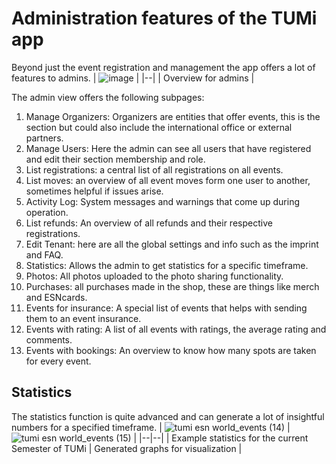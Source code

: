 # Administration features of the TUMi app

Beyond just the event registration and management the app offers a lot of features to admins.
| ![image](https://user-images.githubusercontent.com/3612748/173588300-eff1f7ee-63ff-484c-bed8-797add7d5848.png) |
|--|
| Overview for admins |

The admin view offers the following subpages:

1.  Manage Organizers: Organizers are entities that offer events, this is the section but could also include the international office or external partners.
2.  Manage Users: Here the admin can see all users that have registered and edit their section membership and role.
3.  List registrations: a central list of all registrations on all events.
4.  List moves: an overview of all event moves form one user to another, sometimes helpful if issues arise.
5.  Activity Log: System messages and warnings that come up during operation.
6.  List refunds: An overview of all refunds and their respective registrations.
7.  Edit Tenant: here are all the global settings and info such as the imprint and FAQ.
8.  Statistics: Allows the admin to get statistics for a specific timeframe.
9.  Photos: All photos uploaded to the photo sharing functionality.
10. Purchases: all purchases made in the shop, these are things like merch and ESNcards.
11. Events for insurance: A special list of events that helps with sending them to an event insurance.
12. Events with rating: A list of all events with ratings, the average rating and comments.
13. Events with bookings: An overview to know how many spots are taken for every event.

## Statistics

The statistics function is quite advanced and can generate a lot of insightful numbers for a specified timeframe.
| ![tumi esn world_events (14)](https://user-images.githubusercontent.com/3612748/173588335-3997329b-ba58-4103-8f50-f8c9bac3c907.png) | ![tumi esn world_events (15)](https://user-images.githubusercontent.com/3612748/173588346-923d9383-cc98-48c4-9423-6d3bf4fa35ea.png) |
|--|--|
| Example statistics for the current Semester of TUMi | Generated graphs for visualization |
